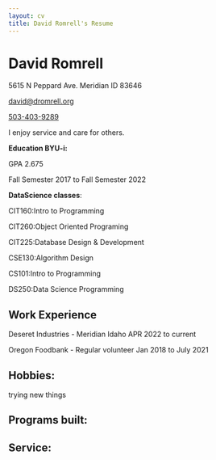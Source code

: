 ```yaml
---
layout: cv
title: David Romrell's Resume
---
```

# David Romrell
5615 N Peppard Ave. Meridian ID 83646

<a href="mailto:david@dromrell.org">david@dromrell.org</a>

<a href="tel:5034039289">503-403-9289</a>


I enjoy service and care for others.  


<!-- create these pages and accounts 
| <a href="https://byuidatascience.github.io/development.html">Data Science Program</a>
| <a href="https://www.linkedin.com/groups/13537407/">LinkedIn</a>
| <a href="https://github.com/byuids-resumes">GitHub</a>
</div>
-->
 
<!-- https://www.monique.tech/the-art-of-markdown -->

__Education BYU-i:__

GPA 2.675

Fall Semester 2017 to Fall Semester 2022

__DataScience classes__:

CIT160:Intro to Programming

CIT260:Object Oriented Programing

CIT225:Database Design & Development

CSE130:Algorithm Design

CS101:Intro to Programming

DS250:Data Science Programming

## Work Experience

Deseret Industries - Meridian Idaho 
APR 2022 to current


Oregon Foodbank - Regular volunteer 
Jan 2018 to July 2021

<!--## Projects examples -->
<!--
- Worked on novel methods for soil sampling to reduce laboratory measurements
- Used R and Visual Sample Plan to establish new sampling algorithms
- Published a journal article in Environmental Quality.
-->

<!--### Data Science -->

<!--
`April 2027 - June 2027`
__Westmark Credit Union__, Consultant

- Developed a predicted model to support Westmark in custumer conversion from dealer loans.
- Used R and Python to build a machine learning model using CatBoost in Python and the Tidyverse for data visualization and munging. 
- Improved previous model development to over 85% balanced accuracy. Expect model to be implemented in Westmark business practices.
-->
<!--
`September 2027 - April 2028`
__Good2Go__, Consultant

- Built product ordering and supply predictive algorithms for chips and beverages categories
- Established standardized SQL calls and connections for PowerBI dashboards
- Found over $35k in waste and saved over 200 annual hours of store quality control work 
-->
## Hobbies:
trying new things

## Programs built:
<!-- redirect to actual code -->

## Service:

<!-- ### Footer

Last updated: May 2013 -->


